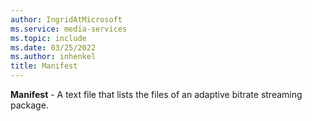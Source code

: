 ```yaml
---
author: IngridAtMicrosoft
ms.service: media-services
ms.topic: include
ms.date: 03/25/2022
ms.author: inhenkel
title: Manifest
---
```


**Manifest** - A text file that lists the files of an adaptive bitrate streaming package.
